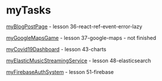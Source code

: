 # myTasks

[myBlogPostPage](https://github.com/ywais/myTasks/tree/myBlogPostPage) - lesson 36-react-ref-event-error-lazy

[myGoogleMapsGame](https://jsfiddle.net/aqkju6x2/) - lesson 37-google-maps - not finished

[myCovid19Dashboard](https://github.com/ywais/myTasks/tree/myCovid19Dashboard) - lesson 43-charts

[myElasticMusicStreamingService](https://github.com/ywais/myTasks/tree/myElasticMusicStreamingService) - lesson 48-elasticsearch

[myFirebaseAuthSystem](https://github.com/ywais/myTasks/tree/myFirebaseAuthSystem) - lesson 51-firebase

